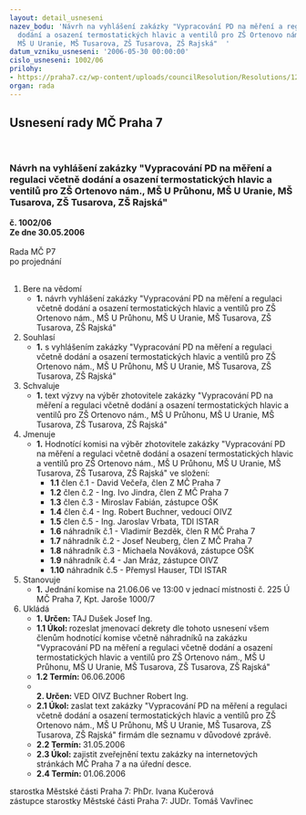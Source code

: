 ```yaml
---
layout: detail_usneseni
nazev_bodu: 'Návrh na vyhlášení zakázky "Vypracování PD na měření a regulaci včetně
  dodání a osazení termostatických hlavic a ventilů pro ZŠ Ortenovo nám., MŠ U Průhonu,
  MŠ U Uranie, MŠ Tusarova, ZŠ Tusarova, ZŠ Rajská"  '
datum_vzniku_usneseni: '2006-05-30 00:00:00'
cislo_usneseni: 1002/06
prilohy:
- https://praha7.cz/wp-content/uploads/councilResolution/Resolutions/12686/29-v%c3%bdzva.doc
organ: rada
---
```

<div id="ucUsn_pList" class="usn">
	<span><h2>Usnesení rady MČ Praha 7 </h2>
<br></span><div class="standBody">
<span><h3>Návrh na vyhlášení zakázky "Vypracování PD na měření a regulaci včetně dodání a osazení termostatických hlavic a ventilů pro ZŠ Ortenovo nám., MŠ U Průhonu, MŠ U Uranie, MŠ Tusarova, ZŠ Tusarova, ZŠ Rajská"  </h3></span><div class="center">
		<strong>č. 1002/06</strong><br>
	</div>
<div class="center">
		<strong>Ze dne 30.05.2006</strong><br><br>
	</div>Rada MČ P7<br> po projednání<br><br><ol>
<li>Bere na vědomí<ul><li>
<strong>1.</strong> návrh vyhlášení zakázky "Vypracování PD na měření a regulaci včetně dodání a osazení termostatických hlavic a ventilů pro ZŠ Ortenovo nám., MŠ U Průhonu, MŠ U Uranie, MŠ Tusarova, ZŠ Tusarova, ZŠ Rajská"  </li></ul>
</li>
<li>Souhlasí<ul><li>
<strong>1.</strong> s vyhlášením zakázky "Vypracování PD na měření a regulaci včetně dodání a osazení termostatických hlavic a ventilů pro ZŠ Ortenovo nám., MŠ U Průhonu, MŠ U Uranie, MŠ Tusarova, ZŠ Tusarova, ZŠ Rajská"   </li></ul>
</li>
<li>Schvaluje<ul><li>
<strong>1.</strong> text výzvy na výběr zhotovitele zakázky "Vypracování PD na měření a regulaci včetně dodání a osazení termostatických hlavic a ventilů pro ZŠ Ortenovo nám., MŠ U Průhonu, MŠ U Uranie, MŠ Tusarova, ZŠ Tusarova, ZŠ Rajská"</li></ul>
</li>
<li>Jmenuje<ul><li>
<strong>1.</strong> Hodnotící komisi na výběr zhotovitele zakázky "Vypracování PD na měření a regulaci včetně dodání a osazení termostatických hlavic a ventilů pro ZŠ Ortenovo nám., MŠ U Průhonu, MŠ U Uranie, MŠ Tusarova, ZŠ Tusarova, ZŠ Rajská"  ve složení:<ul>
<li>
<strong>1.1</strong> člen č.1 - David Večeřa, člen Z MČ Praha 7 </li>
<li>
<strong>1.2</strong> člen č.2 - Ing. Ivo Jindra, člen Z MČ Praha 7 </li>
<li>
<strong>1.3</strong> člen č.3 - Miroslav Fabián, zástupce OŠK</li>
<li>
<strong>1.4</strong> člen č.4 - Ing. Robert Buchner, vedoucí OIVZ </li>
<li>
<strong>1.5</strong> člen č.5 - Ing. Jaroslav Vrbata, TDI ISTAR </li>
<li>
<strong>1.6</strong> náhradník č.1 - Vladimír Bezděk, člen R  MČ Praha 7</li>
<li>
<strong>1.7</strong> náhradník č.2 - Josef Neuberg, člen Z MČ Praha 7  </li>
<li>
<strong>1.8</strong> náhradník č.3 - Michaela Nováková, zástupce OŠK  </li>
<li>
<strong>1.9</strong> náhradník č.4 - Jan Mráz, zástupce OIVZ</li>
<li>
<strong>1.10</strong> náhradník č.5 - Přemysl Hauser, TDI ISTAR</li>
</ul>
</li></ul>
</li>
<li>Stanovuje<ul><li>
<strong>1.</strong> Jednání komise na 21.06.06 ve 13:00 v jednací místnosti č. 225 Ú MČ Praha 7, Kpt. Jaroše 1000/7</li></ul>
</li>
<li>Ukládá<ul>
<li>
<strong>1. Určen: </strong>TAJ Dušek Josef Ing.</li>
<li>
<strong>1.1 Úkol: </strong>rozeslat jmenovací dekrety dle tohoto usnesení všem členům hodnotící komise včetně náhradníků na zakázku "Vypracování PD na měření a regulaci včetně dodání a osazení termostatických hlavic a ventilů pro ZŠ Ortenovo nám., MŠ U Průhonu, MŠ U Uranie, MŠ Tusarova, ZŠ Tusarova, ZŠ Rajská"  </li>
<li>
<strong>1.2 Termín: </strong>06.06.2006</li>
<li>
<strong><br>2. Určen: </strong>VED OIVZ Buchner Robert Ing.</li>
<li>
<strong>2.1 Úkol: </strong>zaslat text zakázky "Vypracování PD na měření a regulaci včetně dodání a osazení termostatických hlavic a ventilů pro ZŠ Ortenovo nám., MŠ U Průhonu, MŠ U Uranie, MŠ Tusarova, ZŠ Tusarova, ZŠ Rajská" firmám dle seznamu v důvodové zprávě. </li>
<li>
<strong>2.2 Termín: </strong>31.05.2006</li>
<li>
<strong>2.3 Úkol: </strong>zajistit zveřejnění textu zakázky na internetových stránkách  MČ Praha 7 a na úřední desce.</li>
<li>
<strong>2.4 Termín: </strong>01.06.2006</li>
</ul>
</li>
</ol>starostka Městské části Praha 7: PhDr. Ivana Kučerová<br>zástupce starostky Městské části Praha 7: JUDr. Tomáš Vavřinec 
</div>
</div>